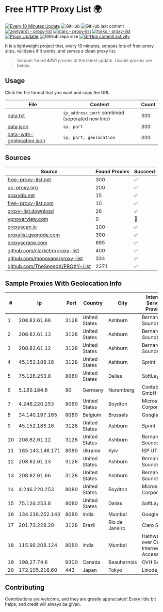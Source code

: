
# Free HTTP Proxy List 🌍

[![Every 10 Minutes Update](https://github.com/mertguvencli/http-proxy-list/actions/workflows/main.yml/badge.svg?branch=main)](https://github.com/mertguvencli/http-proxy-list/actions/workflows/main.yml)
![GitHub](https://img.shields.io/github/license/mertguvencli/http-proxy-list)
![GitHub last commit](https://img.shields.io/github/last-commit/mertguvencli/http-proxy-list)
[![zevtyardt - proxy-list](https://img.shields.io/static/v1?label=zevtyardt&message=proxy-list&color=blue&logo=github)](https://github.com/zevtyardt/proxy-list "Go to GitHub repo")
[![stars - proxy-list](https://img.shields.io/github/stars/zevtyardt/proxy-list?style=social)](https://github.com/zevtyardt/proxy-list)
[![forks - proxy-list](https://img.shields.io/github/forks/zevtyardt/proxy-list?style=social)](https://github.com/zevtyardt/proxy-list)
[![Proxy Updater](https://github.com/zevtyardt/proxy-list/workflows/Proxy%20Updater/badge.svg)](https://github.com/zevtyardt/proxy-list/actions?query=workflow:"Proxy+Updater")
![GitHub repo size](https://img.shields.io/github/repo-size/zevtyardt/proxy-list)
[![GitHub commit activity](https://img.shields.io/github/commit-activity/m/zevtyardt/proxy-list?logo=commits)](https://github.com/zevtyardt/proxy-list/commits/main)

It is a lightweight project that, every 10 minutes, scrapes lots of free-proxy sites, validates if it works, and serves a clean proxy list.

> Scraper found **4751** proxies at the latest update. Usable proxies are below.

## Usage

Click the file format that you want and copy the URL.

|File|Content|Count|
|----|-------|-----|
|[data.txt](https://raw.githubusercontent.com/mertguvencli/http-proxy-list/main/proxy-list/data.txt)|`ip_address:port` combined (seperated new line)|300|
|[data.json](https://raw.githubusercontent.com/mertguvencli/http-proxy-list/main/proxy-list/data.json)|`ip, port`|300|
|[data-with-geolocation.json](https://raw.githubusercontent.com/mertguvencli/http-proxy-list/main/proxy-list/data-with-geolocation.json)|`ip, port, geolocation`|300|

## Sources

|Source|Found Proxies|Succeed|
|------|-------------|-------|
|[free-proxy-list.net](https://free-proxy-list.net)|300|✅|
|[us-proxy.org](https://www.us-proxy.org)|200|✅|
|[proxydb.net](http://proxydb.net)|15|✅|
|[free-proxy-list.com](https://free-proxy-list.com/?page=&port=&type%5B%5D=http&type%5B%5D=https&up_time=0&search=Search)|10|✅|
|[proxy-list.download](https://www.proxy-list.download/HTTP)|26|✅|
|[vpnoverview.com](https://vpnoverview.com/privacy/anonymous-browsing/free-proxy-servers)|0|🚫|
|[proxyscan.io](https://www.proxyscan.io)|100|✅|
|[proxylist.geonode.com](https://proxylist.geonode.com/api/proxy-list?limit=300&page=1&sort_by=lastChecked&sort_type=desc&protocols=http,https)|300|✅|
|[proxyscrape.com](https://api.proxyscrape.com/v2/?request=displayproxies&protocol=http&timeout=10000&country=all&ssl=all&anonymity=all)|695|✅|
|[github.com/clarketm/proxy-list](https://raw.githubusercontent.com/clarketm/proxy-list/master/proxy-list-raw.txt)|400|✅|
|[github.com/monosans/proxy-list](https://raw.githubusercontent.com/monosans/proxy-list/main/proxies/http.txt)|334|✅|
|[github.com/TheSpeedX/PROXY-List](https://raw.githubusercontent.com/TheSpeedX/PROXY-List/master/http.txt)|2371|✅|


## Sample Proxies With Geolocation Info

|#|Ip|Port|Country|City|Internet Service Provider|
|-|--|----|-------|----|-------------------------|
|1|208.82.61.66|3128|United States|Ashburn|Bernardi Sounds|
|2|208.82.61.13|3128|United States|Ashburn|Bernardi Sounds|
|3|208.82.61.12|3128|United States|Ashburn|Bernardi Sounds|
|4|45.152.188.16|3128|United States|Ashburn|Sprint|
|5|75.126.253.8|8080|United States|Dallas|SoftLayer|
|6|5.189.184.6|80|Germany|Nuremberg|Contabo GmbH|
|7|4.246.220.253|8080|United States|Boydton|Microsoft Corporation|
|8|34.140.197.165|8080|Belgium|Brussels|Google LLC|
|9|45.152.188.16|3128|United States|Ashburn|Sprint|
|10|208.82.61.12|3128|United States|Ashburn|Bernardi Sounds|
|11|185.143.146.171|8080|Ukraine|Kyiv|ISP UTELS|
|12|208.82.61.13|3128|United States|Ashburn|Bernardi Sounds|
|13|208.82.61.66|3128|United States|Ashburn|Bernardi Sounds|
|14|4.246.220.253|8080|United States|Boydton|Microsoft Corporation|
|15|75.126.253.8|8080|United States|Dallas|SoftLayer|
|16|134.238.252.143|8080|India|Mumbai|Google LLC|
|17|201.73.228.20|3128|Brazil|Rio de Janeiro|Claro S.A|
|18|115.96.208.124|8080|India|Mumbai|Hathway IP over Cable Internet Access|
|19|198.27.74.6|9300|Canada|Beauharnois|OVH SAS|
|20|172.105.216.60|443|Japan|Tokyo|Linode, LLC|



## Contributing

Contributions are welcome, and they are greatly appreciated! Every
little bit helps, and credit will always be given.

